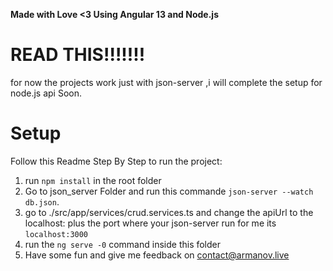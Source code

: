 **Made with Love <3 Using Angular 13 and Node.js**

# READ THIS!!!!!!!

for now the projects work just with json-server ,i will complete the setup for node.js api Soon.

# Setup
Follow this Readme Step By Step to run the project:
1. run `npm install` in the root folder
2. Go to json_server Folder and run this commande  `json-server --watch db.json`.
3. go to ./src/app/services/crud.services.ts and change the apiUrl to the localhost: plus the port where your json-server run for me its  `localhost:3000`
4. run the `ng serve -0` command inside this folder
5. Have some fun and give me feedback on contact@armanov.live 
